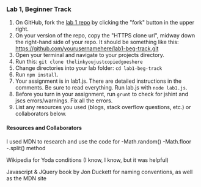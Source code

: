 ### Lab 1, Beginner Track

1. On GitHub, fork the <a href="https://github.com/codefellows/F2-JavaScript-lab1-beg-track">lab 1 repo</a> by clicking the "fork" button in the upper right.
2. On your version of the repo, copy the "HTTPS clone url", midway down the right-hand side of your repo. It should be something like this: https://github.com/yourusernamehere/lab1-beg-track.git
3. Open your terminal and navigate to your projects directory.
4. Run this: `git clone thelinkyoujustcopiedgoeshere`
5. Change directories into your lab folder: `cd lab1-beg-track`
6. Run `npm install`.
7. Your assignment is in lab1.js. There are detailed instructions in the
comments. Be sure to read everything. Run lab.js with `node lab1.js`.
8. Before you turn in your assignment, run `grunt` to check for jshint and jscs errors/warnings. Fix all the errors.
9. List any resources you used (blogs, stack overflow questions, etc.) or collaborators below.


#### Resources and Collaborators
I used MDN to research and use the code for
  -Math.random()
  -Math.floor
  -.split() method

Wikipedia for Yoda conditions (I know, I know, but it was helpful)

Javascript & JQuery book by Jon Duckett for naming conventions, as well as the MDN site
